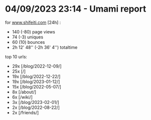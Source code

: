 # 04/09/2023 23:14 - Umami report
for www.shifeiti.com [24h] :

 - 140 (-80) page views
 - 74 (-3) uniques
 - 60 (10) bounces
 - 2h 12' 48'' (-2h 36' 4'') totaltime


top 10 urls:
 - 29x [/blog/2022-12-09/]
 - 25x [/]
 - 19x [/blog/2022-12-22/]
 - 19x [/blog/2023-01-12/]
 - 15x [/blog/2022-05-07/]
 - 8x [/about/]
 - 6x [/wiki/]
 - 3x [/blog/2023-02-01/]
 - 2x [/blog/2022-08-22/]
 - 2x [/friends/]


